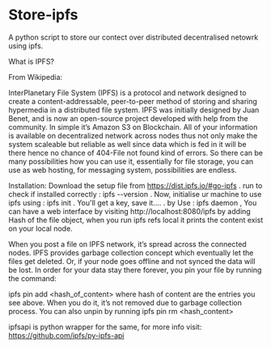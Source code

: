 # Store-ipfs
A python script to store our contect over distributed decentralised netowrk using ipfs.

What is IPFS?

From Wikipedia:

InterPlanetary File System (IPFS) is a protocol and network designed to create a content-addressable, peer-to-peer method of storing and sharing hypermedia in a distributed file system. 
IPFS was initially designed by Juan Benet, and is now an open-source project developed with help from the community.
In simple it’s Amazon S3 on Blockchain. All of your information is available on decentralized network across nodes thus not only make the system scaleable but reliable as well since data which is fed in it will be there hence no chance of 404-File not found kind of errors.
So there can be many possibilities how you can use it, essentially for file storage, you can use as web hosting, for messaging system, possibilities are endless.

Installation:
Download the setup file from https://dist.ipfs.io/#go-ipfs .
run to check if installed correctly :  ipfs --version .
Now, initialise ur machine to use ipfs using : ipfs init .
You'll get a key, save it.... .
by Use : ipfs daemon , You can have a web interface by visiting http://localhost:8080/ipfs by adding Hash of the file object, 
when you run ipfs refs local it prints the content exist on your local node.

When you post a file on IPFS network, it’s spread across the connected nodes. IPFS provides garbage collection concept which eventually let the files get deleted. Or, if your node goes offline and not synced the data will be lost. In order for your data stay there forever, you pin your file by running the command:

ipfs pin add <hash_of_content> where hash of content are the entries you see above. 
When you do it, it’s not removed due to garbage collection process. 
You can also unpin by running ipfs pin rm <hash_content>

ipfsapi is python wrapper for the same, for more info visit:
https://github.com/ipfs/py-ipfs-api

